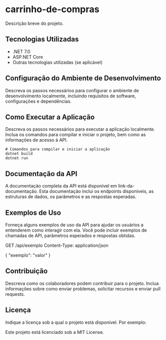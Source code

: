 # carrinho-de-compras

Descrição breve do projeto.

## Tecnologias Utilizadas

- .NET 7.0
- ASP.NET Core
- Outras tecnologias utilizadas (se aplicável)

## Configuração do Ambiente de Desenvolvimento

Descreva os passos necessários para configurar o ambiente de desenvolvimento localmente, incluindo requisitos de software, configurações e dependências.

## Como Executar a Aplicação

Descreva os passos necessários para executar a aplicação localmente. Inclua os comandos para compilar e iniciar o projeto, bem como as informações de acesso à API.

```shell
# Comandos para compilar e iniciar a aplicação
dotnet build
dotnet run
```
## Documentação da API
A documentação completa da API está disponível em link-da-documentação. Esta documentação inclui os endpoints disponíveis, as estruturas de dados, os parâmetros e as respostas esperadas.

## Exemplos de Uso
Forneça alguns exemplos de uso da API para ajudar os usuários a entenderem como interagir com ela. Você pode incluir exemplos de chamadas de API, parâmetros esperados e respostas obtidas.

GET /api/exemplo
Content-Type: application/json

{
  "exemplo": "valor"
}

## Contribuição

Descreva como os colaboradores podem contribuir para o projeto. Inclua informações sobre como enviar problemas, solicitar recursos e enviar pull requests.

## Licença
Indique a licença sob a qual o projeto está disponível. Por exemplo:

Este projeto está licenciado sob a MIT License.








